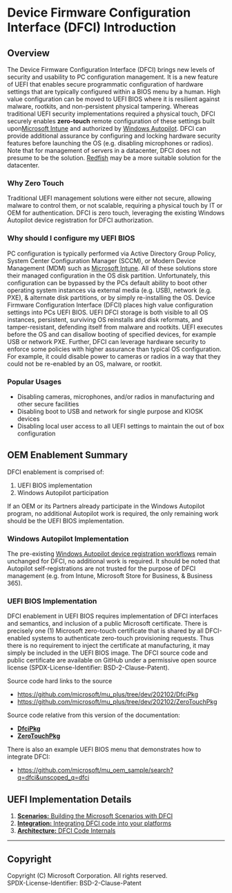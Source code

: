 # Device Firmware Configuration Interface (DFCI) Introduction

## Overview

The Device Firmware Configuration Interface (DFCI) brings new levels of security and usability to
PC configuration management.
It is a new feature of UEFI that enables secure programmatic configuration of hardware settings
that are typically configured within a BIOS menu by a human.
High value configuration can be moved to UEFI BIOS where it is resilient against malware,
rootkits, and non-persistent physical tampering.
Whereas traditional UEFI security implementations required a physical touch, DFCI securely
enables **zero-touch** remote configuration of these settings built upon[Microsoft Intune](
https://docs.microsoft.com/en-us/intune/configuration/device-firmware-configuration-interface-windows)
and authorized by [Windows Autopilot](http://aka.ms/windowsautopilot).
DFCI can provide additional assurance by configuring and locking hardware security features
before launching the OS (e.g. disabling microphones or radios).
Note that for management of servers in a datacenter, DFCI does not presume to be the solution.
[Redfish](https://www.dmtf.org/standards/redfish) may be a more suitable solution for the datacenter.

### Why Zero Touch

Traditional UEFI management solutions were either not secure, allowing malware to control them,
or not scalable, requiring a physical touch by IT or OEM for authentication.
DFCI is zero touch, leveraging the existing Windows Autopilot device registration for DFCI
authorization.

### Why should I configure my UEFI BIOS

PC configuration is typically performed via Active Directory Group Policy, System Center
Configuration Manager (SCCM), or Modern Device Management (MDM) such as [Microsoft Intune](
https://www.microsoft.com/en-us/microsoft-365/enterprise-mobility-security/microsoft-intune).
All of these solutions store their managed configuration in the OS disk partition.
Unfortunately, this configuration can be bypassed by the PCs default ability to boot other
operating system instances via external media (e.g. USB), network (e.g. PXE), & alternate disk
partitions, or by simply re-installing the OS.
Device Firmware Configuration Interface (DFCI) places high value configuration settings into PCs
UEFI BIOS.
UEFI DFCI storage is both visible to all OS instances, persistent, surviving OS reinstalls and
disk reformats, and tamper-resistant, defending itself from malware and rootkits.
UEFI executes before the OS and can disallow booting of specified devices, for example USB or
network PXE.
Further, DFCI can leverage hardware security to enforce some policies with higher assurance than
typical OS configuration.
For example, it could disable power to cameras or radios in a way that they could not be
re-enabled by an OS, malware, or rootkit.

### Popular Usages

* Disabling cameras, microphones, and/or radios in manufacturing and other secure facilities
* Disabling boot to USB and network for single purpose and KIOSK devices
* Disabling local user access to all UEFI settings to maintain the out of box configuration

## OEM Enablement Summary

DFCI enablement is comprised of:

1. UEFI BIOS implementation
2. Windows Autopilot participation

If an OEM or its Partners already participate in the Windows Autopilot program, no additional
Autopilot work is required, the only remaining work should be the UEFI BIOS implementation.

### Windows Autopilot Implementation

The pre-existing [Windows Autopilot device registration workflows](
https://docs.microsoft.com/en-us/windows/deployment/windows-autopilot/add-devices)
remain unchanged for DFCI, no additional work is required.
It should be noted that Autopilot self-registrations are not trusted for the purpose of
DFCI management (e.g. from Intune, Microsoft Store for Business, & Business 365).

### UEFI BIOS Implementation

DFCI enablement in UEFI BIOS requires implementation of DFCI interfaces and semantics, and
inclusion of a public Microsoft certificate.
There is precisely one (1) Microsoft zero-touch certificate that is shared by all DFCI-enabled
systems to authenticate zero-touch provisioning requests.
Thus there is no requirement to inject the certificate at manufacturing, it may simply be
included in the UEFI BIOS image.
The DFCI source code and public certificate are available on GitHub under a permissive open
source license (SPDX-License-Identifier: BSD-2-Clause-Patent).

Source code hard links to the source
* <https://github.com/microsoft/mu_plus/tree/dev/202102/DfciPkg>
* <https://github.com/microsoft/mu_plus/tree/dev/202102/ZeroTouchPkg>

Source code relative from this version of the documentation:

* [**DfciPkg**](..\..\DfciPkg)
* [**ZeroTouchPkg**](..\..\ZeroTouchPkg)

There is also an example UEFI BIOS menu that demonstrates how to integrate DFCI:

* <https://github.com/microsoft/mu_oem_sample/search?q=dfci&unscoped_q=dfci>

## UEFI Implementation Details

1. [**Scenarios:** Building the Microsoft Scenarios with DFCI](Scenarios/DfciScenarios.md)
2. [**Integration:** Integrating DFCI code into your platforms](PlatformIntegration/PlatformIntegrationOverview.md)
3. [**Architecture:** DFCI Code Internals](Internals/DfciInternals.md)

---

## Copyright

Copyright (C) Microsoft Corporation. All rights reserved.  
SPDX-License-Identifier: BSD-2-Clause-Patent
